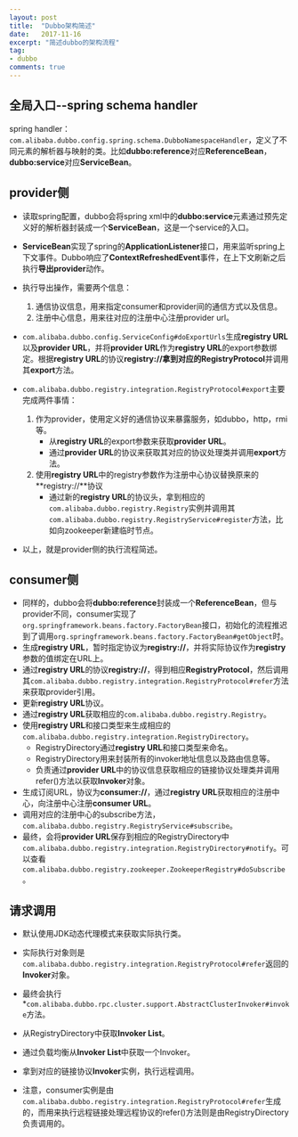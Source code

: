 ```yaml
---
layout: post
title:  "Dubbo架构简述"
date:   2017-11-16
excerpt: "简述dubbo的架构流程"
tag:
- dubbo
comments: true
---
```


## 全局入口--spring schema handler

spring handler：```com.alibaba.dubbo.config.spring.schema.DubboNamespaceHandler```，定义了不同元素的解析器与映射的类。比如**dubbo:reference**对应**ReferenceBean**，**dubbo:service**对应**ServiceBean**。

## provider侧

* 读取spring配置，dubbo会将spring xml中的**dubbo:service**元素通过预先定义好的解析器封装成一个**ServiceBean**，这是一个service的入口。
* **ServiceBean**实现了spring的**ApplicationListener**接口，用来监听spring上下文事件。Dubbo响应了**ContextRefreshedEvent**事件，在上下文刷新之后执行**导出provider**动作。
* 执行导出操作，需要两个信息： 
    1. 通信协议信息，用来指定consumer和provider间的通信方式以及信息。
    2. 注册中心信息，用来往对应的注册中心注册provider url。
* ```com.alibaba.dubbo.config.ServiceConfig#doExportUrls```生成**registry URL**以及**provider URL**，并将**provider URL**作为**registry URL**的export参数绑定。根据**registry URL**的协议**registry://**拿到对应的**RegistryProtocol**并调用其**export**方法。
* ```com.alibaba.dubbo.registry.integration.RegistryProtocol#export```主要完成两件事情：
    1. 作为provider，使用定义好的通信协议来暴露服务，如dubbo，http，rmi等。
        * 从**registry URL**的export参数来获取**provider URL**。
        * 通过**provider URL**的协议来获取其对应的协议处理类并调用**export**方法。
    2. 使用**registry URL**中的registry参数作为注册中心协议替换原来的**registry://**协议
        * 通过新的**registry URL**的协议头，拿到相应的```com.alibaba.dubbo.registry.Registry```实例并调用其```com.alibaba.dubbo.registry.RegistryService#register```方法，比如向zookeeper新建临时节点。

* 以上，就是provider侧的执行流程简述。

## consumer侧

* 同样的，dubbo会将**dubbo:reference**封装成一个**ReferenceBean**，但与provider不同，consumer实现了```org.springframework.beans.factory.FactoryBean```接口，初始化的流程推迟到了调用```org.springframework.beans.factory.FactoryBean#getObject```时。
* 生成**registry URL**，暂时指定协议为**registry://**，并将实际协议作为**registry**参数的值绑定在URL上。
* 通过**registry URL**的协议**registry://**，得到相应**RegistryProtocol**，然后调用其```com.alibaba.dubbo.registry.integration.RegistryProtocol#refer```方法来获取provider引用。
* 更新**registry URL**协议。
* 通过**registry URL**获取相应的```com.alibaba.dubbo.registry.Registry```。
* 使用**registry URL**和接口类型来生成相应的```com.alibaba.dubbo.registry.integration.RegistryDirectory```。
    * RegistryDirectory通过**registry URL**和接口类型来命名。
    * RegistryDirectory用来封装所有的invoker地址信息以及路由信息等。
    * 负责通过**provider URL**中的协议信息获取相应的链接协议处理类并调用refer()方法以获取**Invoker**对象。
* 生成订阅URL，协议为**consumer://**，通过**registry URL**获取相应的注册中心，向注册中心注册**consumer URL**。
* 调用对应的注册中心的subscribe方法，```com.alibaba.dubbo.registry.RegistryService#subscribe```。
* 最终，会将**provider URL**保存到相应的RegistryDirectory中```com.alibaba.dubbo.registry.integration.RegistryDirectory#notify```。可以查看```com.alibaba.dubbo.registry.zookeeper.ZookeeperRegistry#doSubscribe```。

## 请求调用

* 默认使用JDK动态代理模式来获取实际执行类。
* 实际执行对象则是```com.alibaba.dubbo.registry.integration.RegistryProtocol#refer```返回的**Invoker**对象。
* 最终会执行*```com.alibaba.dubbo.rpc.cluster.support.AbstractClusterInvoker#invoke```方法。
* 从RegistryDirectory中获取**Invoker List**。
* 通过负载均衡从**Invoker List**中获取一个Invoker。
* 拿到对应的链接协议**Invoker**实例，执行远程调用。

* 注意，consumer实例是由```com.alibaba.dubbo.registry.integration.RegistryProtocol#refer```生成的，而用来执行远程链接处理远程协议的refer()方法则是由RegistryDirectory负责调用的。
